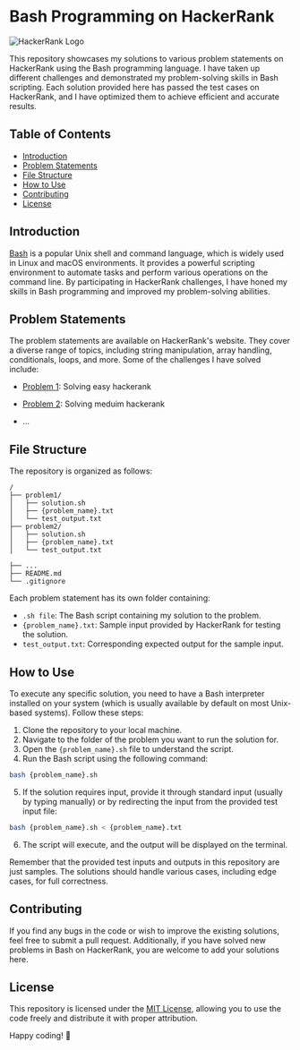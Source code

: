 # Bash Programming on HackerRank

![HackerRank Logo](https://th.bing.com/th/id/OIP.maLad8U-in0ADmTccJMVJAHaEK?w=302&h=180&c=7&r=0&o=5&pid=1.7)

This repository showcases my solutions to various problem statements on HackerRank using the Bash programming language. I have taken up different challenges and demonstrated my problem-solving skills in Bash scripting. Each solution provided here has passed the test cases on HackerRank, and I have optimized them to achieve efficient and accurate results.

## Table of Contents

- [Introduction](#introduction)
- [Problem Statements](#problem-statements)
- [File Structure](#file-structure)
- [How to Use](#how-to-use)
- [Contributing](#contributing)
- [License](#license)

## Introduction

[Bash](https://www.gnu.org/software/bash/) is a popular Unix shell and command language, which is widely used in Linux and macOS environments. It provides a powerful scripting environment to automate tasks and perform various operations on the command line. By participating in HackerRank challenges, I have honed my skills in Bash programming and improved my problem-solving abilities.

## Problem Statements

The problem statements are available on HackerRank's website. They cover a diverse range of topics, including string manipulation, array handling, conditionals, loops, and more. Some of the challenges I have solved include:

- [Problem 1](https://github.com/Dappa88/Bash/tree/main/Easy/Numbers): Solving easy hackerank
- [Problem 2](https://github.com/Dappa88/Bash/tree/main/Medium): Solving meduim hackerank

- ...

## File Structure

The repository is organized as follows:

```
/
├── problem1/
│   ├── solution.sh
│   ├── {problem_name}.txt
│   └── test_output.txt
├── problem2/
│   ├── solution.sh
│   ├── {problem_name}.txt
│   └── test_output.txt

├── ...
├── README.md
└── .gitignore
```

Each problem statement has its own folder containing:
- `.sh file`: The Bash script containing my solution to the problem.
- `{problem_name}.txt`: Sample input provided by HackerRank for testing the solution.
- `test_output.txt`: Corresponding expected output for the sample input.

## How to Use

To execute any specific solution, you need to have a Bash interpreter installed on your system (which is usually available by default on most Unix-based systems). Follow these steps:

1. Clone the repository to your local machine.
2. Navigate to the folder of the problem you want to run the solution for.
3. Open the `{problem_name}.sh` file to understand the script.
4. Run the Bash script using the following command:

```bash
bash {problem_name}.sh
```

5. If the solution requires input, provide it through standard input (usually by typing manually) or by redirecting the input from the provided test input file:

```bash
bash {problem_name}.sh < {problem_name}.txt
```

6. The script will execute, and the output will be displayed on the terminal.

Remember that the provided test inputs and outputs in this repository are just samples. The solutions should handle various cases, including edge cases, for full correctness.

## Contributing

If you find any bugs in the code or wish to improve the existing solutions, feel free to submit a pull request. Additionally, if you have solved new problems in Bash on HackerRank, you are welcome to add your solutions here.

## License

This repository is licensed under the [MIT License](LICENSE), allowing you to use the code freely and distribute it with proper attribution.

Happy coding! :rocket:
